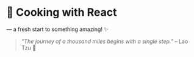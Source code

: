 # 🚀 Cooking with React

 — a fresh start to something amazing! ✨

> *"The journey of a thousand miles begins with a single step."* – Lao Tzu 🌱
